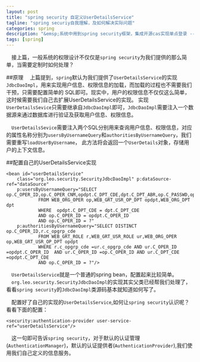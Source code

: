 ```yaml
---
layout: post
title: "spring security 自定义UserDetailsService"
tagline: "spring securiy自我理解，及如何解决实际问题"
categories: spring
description: "&emsp;系统中用到spring security框架，集成开源cas实现单点登录 -- 自定义UserDetailsService"
tags: [spring] 
---
```

&emsp;接上篇，一般系统的权限设计不仅仅是`spring security`为我们提供的那么简单，当需要定制时如何处理？

<!-- more -->

##原理
&emsp;上篇提到，`spring`默认为我们提供了`UserDetailsService`的实现`JdbcDaoImpl`，用来实现用户信息、权限信息的加载，而加载的过程也不需要我们干预，只需要配置简单的
	SQL即可。现实中，用户的权限信息不仅仅这么简单，这时候需要我们自己去扩展UserDetailsService的实现。
实现`UserDetailsSevice`只需要继承自`JdbcDaoImpl`即可，`JdbcDaoImpl`需要注入一个数据源来通过数据库进行验证及获取用户信息、权限信息。

&emsp;`UserDetailsSevice`需要注入两个SQL分别用来查询用户信息、权限信息，对应的属性名称分别为`usersByUsernameQuery`和`authoritiesByUsernameQuery`，我们需要重写`loadUserByUsername`，
此方法将会返回一个`UserDetails`对象，存储用户的上下文信息。

##配置自己的UserDetailsService实现
	
	<bean id="userDetailsService"
		class="org.leo.security.SecurityJdbcDaoImpl" p:dataSource-ref="dataSource" 	
		p:usersByUsernameQuery="SELECT op.C_OPER_ID,op.C_OPER_CNM,opdpt.C_DPT_CDE,dpt.C_DPT_ABR,op.C_PASSWD,op.C_IS_VALID,op.C_OP_DIFF,op.C_DPT_DIFF,op.C_PRD_DIFF,op.C_DPT_PERM,dpt.C_DPT_REL_CDE,dpt.N_DPT_LEVL,op.C_REL_CDE,op.C_SRC,dpt.C_DPT_DISP_CDE,dpt.C_DPT_OUT_CDE
                FROM WEB_ORG_OPER op,WEB_GRT_USR_OP_DPT opdpt,WEB_ORG_DPT dpt
                WHERE  opdpt.C_DPT_CDE = dpt.C_DPT_CDE
                AND op.C_OPER_ID = opdpt.C_OPER_ID
                AND op.C_OPER_ID = ?"
		p:authoritiesByUsernameQuery="SELECT DISTINCT op.C_OPER_ID,r.c_opgrp_cde
				FROM WEB_GRT_ROLE r,WEB_GRT_USR_ROLE ur,WEB_ORG_OPER op,WEB_GRT_USR_OP_DPT opdpt
				WHERE r.c_opgrp_cde =ur.c_opgrp_cde AND ur.C_OPER_ID =opdpt.C_OPER_ID  AND ur.C_OPER_ID =op.C_OPER_ID AND ur.C_DPT_CDE =opdpt.C_DPT_CDE 
				AND op.C_OPER_ID = ?"/>

&emsp;`UserDetailsService`就是一个普通的spring bean，配置起来比较简单。  
&emsp;`org.leo.security.SecurityJdbcDaoImpl`的实现其实父类已经帮我们处理了，看看`spring security`的`JdbcDaoImpl`类源码基本就知道如何写了。  

&emsp;配置好了自己的实现的`UserDetailsService`,如何让`spring security`认识呢？看看下面的配置： 
	
	<security:authentication-provider user-service-ref="userDetailsService"/>

&emsp;这一句即可告诉`spring security`，对于默认的认证管理(`AuthenticationManager`)，默认的认证提供者(`AuthenticationProvider`),我们使用我们自己定义的信息服务。
